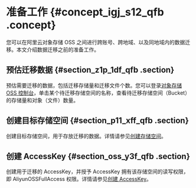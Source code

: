 # 准备工作 {#concept_igj_s12_qfb .concept}

您可以在阿里云对象存储 OSS 之间进行跨账号、跨地域、以及同地域内的数据迁移。本文介绍数据迁移之前的准备工作。

## 预估迁移数据 {#section_z1p_1df_qfb .section}

预估需要迁移的数据，包括迁移存储量和迁移文件个数。您可以登录[对象存储 OSS 控制台](https://oss.console.aliyun.com)，单击某个待迁移存储空间的名称，查看待迁移存储空间（Bucket）的存储量和对象（文件）数量。

## 创建目标存储空间 {#section_p11_xff_qfb .section}

创建目标存储空间，用于存放迁移的数据。详情请参见[创建存储空间](../../../../cn.zh-CN/快速入门/创建存储空间.md#)。

## 创建 AccessKey {#section_oss_y3f_qfb .section}

创建用于迁移的 AccessKey，并授予 AccessKey 拥有该存储空间的读写权限，即 AliyunOSSFullAccess 权限。详情请参见[创建 AccessKey](../../../../cn.zh-CN/通用参考/创建AccessKey.md#)。

